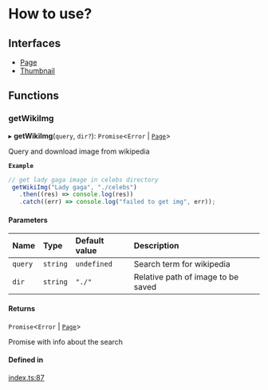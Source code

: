 # How to use?

## Interfaces

- [Page](interfaces/Page.md)
- [Thumbnail](interfaces/Thumbnail.md)

## Functions

### getWikiImg

▸ **getWikiImg**(`query`, `dir?`): `Promise`<`Error` \| [`Page`](interfaces/Page.md)\>

Query and download image from wikipedia

**`Example`**

```ts
// get lady gaga image in celebs directory
 getWikiImg("Lady gaga", "./celebs")
   .then((res) => console.log(res))
   .catch((err) => console.log("failed to get img", err));
```

#### Parameters

| Name | Type | Default value | Description |
| :------ | :------ | :------ | :------ |
| `query` | `string` | `undefined` | Search term for wikipedia |
| `dir` | `string` | `"./"` | Relative path of image to be saved |

#### Returns

`Promise`<`Error` \| [`Page`](interfaces/Page.md)\>

Promise with info about the search

#### Defined in

[index.ts:87](https://github.com/ShivamJoker/Wiki-Img/blob/d1a4f6f/src/index.ts#L87)
